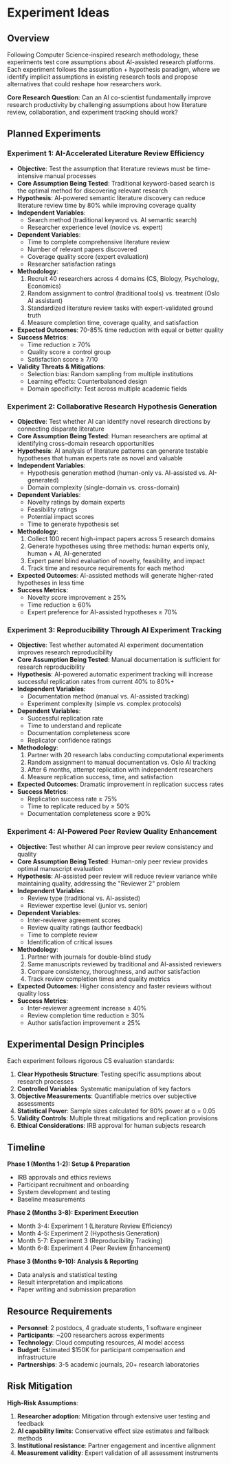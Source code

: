 

# Experiment Ideas

## Overview

Following Computer Science-inspired research methodology, these experiments test core assumptions about AI-assisted research platforms. Each experiment follows the assumption + hypothesis paradigm, where we identify implicit assumptions in existing research tools and propose alternatives that could reshape how researchers work.

**Core Research Question**: Can an AI co-scientist fundamentally improve research productivity by challenging assumptions about how literature review, collaboration, and experiment tracking should work?

## Planned Experiments

### Experiment 1: AI-Accelerated Literature Review Efficiency
- **Objective**: Test the assumption that literature reviews must be time-intensive manual processes
- **Core Assumption Being Tested**: Traditional keyword-based search is the optimal method for discovering relevant research
- **Hypothesis**: AI-powered semantic literature discovery can reduce literature review time by 80% while improving coverage quality
- **Independent Variables**: 
  - Search method (traditional keyword vs. AI semantic search)
  - Researcher experience level (novice vs. expert)
- **Dependent Variables**:
  - Time to complete comprehensive literature review
  - Number of relevant papers discovered
  - Coverage quality score (expert evaluation)
  - Researcher satisfaction ratings
- **Methodology**: 
  1. Recruit 40 researchers across 4 domains (CS, Biology, Psychology, Economics)
  2. Random assignment to control (traditional tools) vs. treatment (Oslo AI assistant)
  3. Standardized literature review tasks with expert-validated ground truth
  4. Measure completion time, coverage quality, and satisfaction
- **Expected Outcomes**: 70-85% time reduction with equal or better quality
- **Success Metrics**: 
  - Time reduction ≥ 70%
  - Quality score ≥ control group
  - Satisfaction score ≥ 7/10
- **Validity Threats & Mitigations**:
  - Selection bias: Random sampling from multiple institutions
  - Learning effects: Counterbalanced design
  - Domain specificity: Test across multiple academic fields

### Experiment 2: Collaborative Research Hypothesis Generation
- **Objective**: Test whether AI can identify novel research directions by connecting disparate literature
- **Core Assumption Being Tested**: Human researchers are optimal at identifying cross-domain research opportunities
- **Hypothesis**: AI analysis of literature patterns can generate testable hypotheses that human experts rate as novel and valuable
- **Independent Variables**:
  - Hypothesis generation method (human-only vs. AI-assisted vs. AI-generated)
  - Domain complexity (single-domain vs. cross-domain)
- **Dependent Variables**:
  - Novelty ratings by domain experts
  - Feasibility ratings
  - Potential impact scores
  - Time to generate hypothesis set
- **Methodology**:
  1. Collect 100 recent high-impact papers across 5 research domains
  2. Generate hypotheses using three methods: human experts only, human + AI, AI-generated
  3. Expert panel blind evaluation of novelty, feasibility, and impact
  4. Track time and resource requirements for each method
- **Expected Outcomes**: AI-assisted methods will generate higher-rated hypotheses in less time
- **Success Metrics**:
  - Novelty score improvement ≥ 25%
  - Time reduction ≥ 60%
  - Expert preference for AI-assisted hypotheses ≥ 70%

### Experiment 3: Reproducibility Through AI Experiment Tracking
- **Objective**: Test whether automated AI experiment documentation improves research reproducibility
- **Core Assumption Being Tested**: Manual documentation is sufficient for research reproducibility
- **Hypothesis**: AI-powered automatic experiment tracking will increase successful replication rates from current 40% to 80%+
- **Independent Variables**:
  - Documentation method (manual vs. AI-assisted tracking)
  - Experiment complexity (simple vs. complex protocols)
- **Dependent Variables**:
  - Successful replication rate
  - Time to understand and replicate
  - Documentation completeness score
  - Replicator confidence ratings
- **Methodology**:
  1. Partner with 20 research labs conducting computational experiments
  2. Random assignment to manual documentation vs. Oslo AI tracking
  3. After 6 months, attempt replication with independent researchers
  4. Measure replication success, time, and satisfaction
- **Expected Outcomes**: Dramatic improvement in replication success rates
- **Success Metrics**:
  - Replication success rate ≥ 75%
  - Time to replicate reduced by ≥ 50%
  - Documentation completeness score ≥ 90%

### Experiment 4: AI-Powered Peer Review Quality Enhancement  
- **Objective**: Test whether AI can improve peer review consistency and quality
- **Core Assumption Being Tested**: Human-only peer review provides optimal manuscript evaluation
- **Hypothesis**: AI-assisted peer review will reduce review variance while maintaining quality, addressing the "Reviewer 2" problem
- **Independent Variables**:
  - Review type (traditional vs. AI-assisted)
  - Reviewer expertise level (junior vs. senior)
- **Dependent Variables**:
  - Inter-reviewer agreement scores
  - Review quality ratings (author feedback)
  - Time to complete review
  - Identification of critical issues
- **Methodology**:
  1. Partner with journals for double-blind study
  2. Same manuscripts reviewed by traditional and AI-assisted reviewers
  3. Compare consistency, thoroughness, and author satisfaction
  4. Track review completion times and quality metrics
- **Expected Outcomes**: Higher consistency and faster reviews without quality loss
- **Success Metrics**:
  - Inter-reviewer agreement increase ≥ 40%
  - Review completion time reduction ≥ 30%
  - Author satisfaction improvement ≥ 25%

## Experimental Design Principles

Each experiment follows rigorous CS evaluation standards:
1. **Clear Hypothesis Structure**: Testing specific assumptions about research processes
2. **Controlled Variables**: Systematic manipulation of key factors
3. **Objective Measurements**: Quantifiable metrics over subjective assessments
4. **Statistical Power**: Sample sizes calculated for 80% power at α = 0.05
5. **Validity Controls**: Multiple threat mitigations and replication provisions
6. **Ethical Considerations**: IRB approval for human subjects research

## Timeline

**Phase 1 (Months 1-2): Setup & Preparation**
- IRB approvals and ethics reviews
- Participant recruitment and onboarding
- System development and testing
- Baseline measurements

**Phase 2 (Months 3-8): Experiment Execution**
- Month 3-4: Experiment 1 (Literature Review Efficiency)
- Month 4-5: Experiment 2 (Hypothesis Generation) 
- Month 5-7: Experiment 3 (Reproducibility Tracking)
- Month 6-8: Experiment 4 (Peer Review Enhancement)

**Phase 3 (Months 9-10): Analysis & Reporting**
- Data analysis and statistical testing
- Result interpretation and implications
- Paper writing and submission preparation

## Resource Requirements

- **Personnel**: 2 postdocs, 4 graduate students, 1 software engineer
- **Participants**: ~200 researchers across experiments
- **Technology**: Cloud computing resources, AI model access
- **Budget**: Estimated $150K for participant compensation and infrastructure
- **Partnerships**: 3-5 academic journals, 20+ research laboratories

## Risk Mitigation

**High-Risk Assumptions**:
1. **Researcher adoption**: Mitigation through extensive user testing and feedback
2. **AI capability limits**: Conservative effect size estimates and fallback methods
3. **Institutional resistance**: Partner engagement and incentive alignment
4. **Measurement validity**: Expert validation of all assessment instruments

